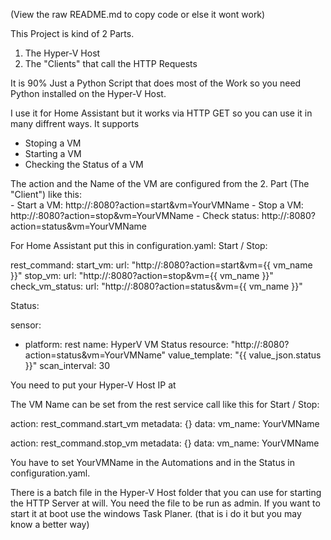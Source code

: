 (View the raw README.md to copy code or else it wont work)

This Project is kind of 2 Parts. 

  1. The Hyper-V Host
  2. The "Clients" that call the HTTP Requests

It is 90% Just a Python Script that does most of the Work so you need Python installed on the Hyper-V Host.


I use it for Home Assistant but it works via HTTP GET so you can use it in many diffrent ways.
It supports 
  - Stoping a VM
  - Starting a VM
  - Checking the Status of a VM

The action and the Name of the VM are configured from the 2. Part (The "Client")
like this:        
                  - Start a VM: http://<server-ip>:8080?action=start&vm=YourVMName
                  - Stop a VM: http://<server-ip>:8080?action=stop&vm=YourVMName
                  - Check status: http://<server-ip>:8080?action=status&vm=YourVMName


For Home Assistant put this in configuration.yaml:
Start / Stop:

rest_command:
  start_vm:
    url: "http://<server-ip>:8080?action=start&vm={{ vm_name }}"
  stop_vm:
    url: "http://<server-ip>:8080?action=stop&vm={{ vm_name }}"
  check_vm_status:
    url: "http://<server-ip>:8080?action=status&vm={{ vm_name }}"

Status:

sensor:
  - platform: rest
    name: HyperV VM Status
    resource: "http://<server-ip>:8080?action=status&vm=YourVMName"
    value_template: "{{ value_json.status }}"
    scan_interval: 30

You need to put your Hyper-V Host IP at <server-ip>



The VM Name can be set from the rest service call like this for Start / Stop:

action: rest_command.start_vm
metadata: {}
data:
  vm_name: YourVMName

action: rest_command.stop_vm
metadata: {}
data:
  vm_name: YourVMName


You have to set YourVMName in the Automations and in the Status in configuration.yaml.




There is a batch file in the Hyper-V Host folder that you can use for starting the HTTP Server at will. You need the file to be run as admin. If you want to start it at boot use the windows Task Planer. (that is i do it but you may know a better way)
